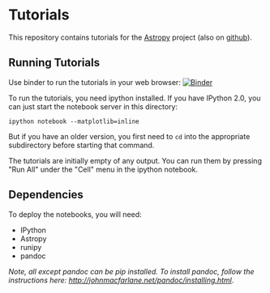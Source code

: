 Tutorials
=========

This repository contains tutorials for the [Astropy](http://astropy.org)
project (also on [github](https://github.com/astropy/astropy)).

Running Tutorials
-----------------
Use binder to run the tutorials in your web browser:
[![Binder](http://mybinder.org/badge.svg)](http://mybinder.org/repo/astropy/astropy-tutorials)

To run the tutorials, you need ipython installed.  If you have IPython 2.0, you
can just start the notebook server in this directory:

    ipython notebook --matplotlib=inline

But if you have an older version, you first need to `cd` into the appropriate
subdirectory before starting that command.

The tutorials are initially empty of any output.  You can run them by pressing
"Run All" under the "Cell" menu in the ipython notebook.

Dependencies
------------

To deploy the notebooks, you will need:

* IPython
* Astropy
* runipy
* pandoc

_Note, all except pandoc can be pip installed. To install pandoc, follow the instructions here: http://johnmacfarlane.net/pandoc/installing.html_.
